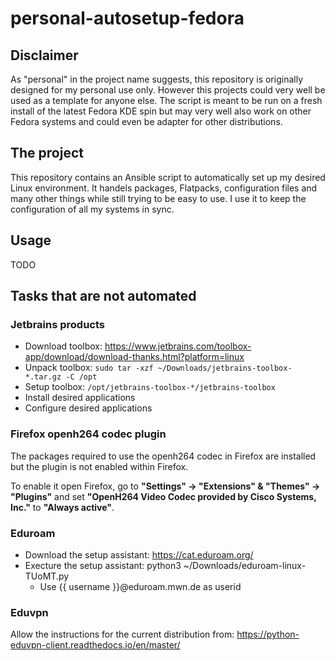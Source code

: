 # personal-autosetup-fedora

## Disclaimer

As "personal" in the project name suggests, this repository is originally designed for my personal use only.
However this projects could very well be used as a template for anyone else.
The script is meant to be run on a fresh install of the latest Fedora KDE spin but may very well also work on other Fedora systems and could even be adapter for other distributions.

## The project

This repository contains an Ansible script to automatically set up my desired Linux environment.
It handels packages, Flatpacks, configuration files and many other things while still trying to be easy to use.
I use it to keep the configuration of all my systems in sync.

## Usage

TODO

## Tasks that are not automated

### Jetbrains products

- Download toolbox: https://www.jetbrains.com/toolbox-app/download/download-thanks.html?platform=linux
- Unpack toolbox: `sudo tar -xzf ~/Downloads/jetbrains-toolbox-*.tar.gz -C /opt`
- Setup toolbox: `/opt/jetbrains-toolbox-*/jetbrains-toolbox`
- Install desired applications
- Configure desired applications

### Firefox openh264 codec plugin

The packages required to use the openh264 codec in Firefox are installed but the plugin is not enabled within Firefox.

To enable it open Firefox, go to **"Settings" -> "Extensions" & "Themes" -> "Plugins"** and set **"OpenH264 Video Codec provided by Cisco Systems, Inc."** to **"Always active"**.

### Eduroam

- Download the setup assistant: https://cat.eduroam.org/
- Execture the setup assistant: python3 ~/Downloads/eduroam-linux-TUoMT.py
  - Use {{ username }}@eduroam.mwn.de as userid

### Eduvpn

Allow the instructions for the current distribution from: https://python-eduvpn-client.readthedocs.io/en/master/

